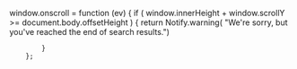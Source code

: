 window.onscroll = function (ev) {
            if (
              window.innerHeight + window.scrollY >=
              document.body.offsetHeight
            ) {
              return Notify.warning(
                "We're sorry, but you've reached the end of search results.")
              
            }
        };
        